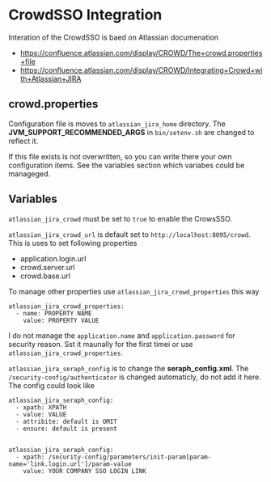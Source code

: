 CrowdSSO Integration
====================

Interation of the CrowdSSO is baed on Atlassian documenation

- https://confluence.atlassian.com/display/CROWD/The+crowd.properties+file
- https://confluence.atlassian.com/display/CROWD/Integrating+Crowd+with+Atlassian+JIRA

crowd.properties
----------------

Configuration file is moves to `atlassian_jira_home` directory. The **JVM_SUPPORT_RECOMMENDED_ARGS** in `bin/setenv.sh` are changed to reflect it.

If this file exists is not overwritten, so you can write there your own configuration items. See the variables section which variabes could be manageged.

Variables
---------

`atlassian_jira_crowd` must be set to `true` to enable the CrowsSSO.

`atlassian_jira_crowd_url` is default set to `http://localhost:8095/crowd`. This is uses to set following properties

- application.login.url
- crowd.server.url
- crowd.base.url 

To manage other properties use `atlassian_jira_crowd_properties` this way

    atlassian_jira_crowd_properties:
      - name: PROPERTY NAME
        value: PROPERTY VALUE


I do not manage the `application.name` and `application.password` for security reason. Sst it maunally for the first timei or use `atlassian_jira_crowd_properties`.


`atlassian_jira_seraph_config` is to change the **seraph_config.xml**. The `/security-config/authenticator` is changed automaticly, do not add it here. The config could look like

    atlassian_jira_seraph_config:
      - xpath: XPATH
      - value: VALUE
      - attribite: default is OMIT
      - ensure: default is present


    atlassian_jira_seraph_config:
      - xpath: /security-config/parameters/init-param[param-name='link.login.url']/param-value
        value: YOUR COMPANY SSO LOGIN LINK

